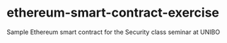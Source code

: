# ethereum-smart-contract-exercise
Sample Ethereum smart contract for the Security class seminar at UNIBO
